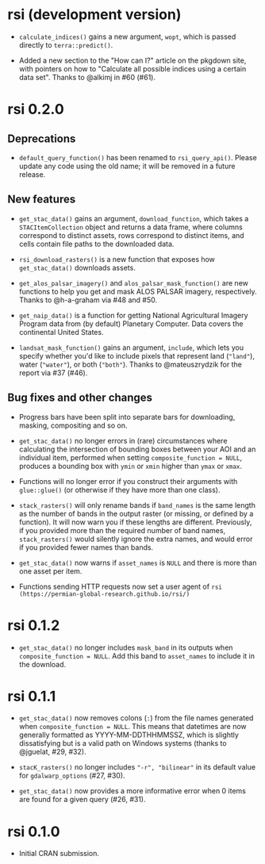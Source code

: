 # rsi (development version)

* `calculate_indices()` gains a new argument, `wopt`, which is passed directly
  to `terra::predict()`.

* Added a new section to the "How can I?" article on the pkgdown site, with
  pointers on how to "Calculate all possible indices using a certain data set".
  Thanks to @alkimj in #60 (#61).

# rsi 0.2.0

## Deprecations

* `default_query_function()` has been renamed to `rsi_query_api()`. Please 
  update any code using the old name; it will be removed in a future release.

## New features

* `get_stac_data()` gains an argument, `download_function`, which takes a 
  `STACItemCollection` object and returns a data frame, where columns correspond
  to distinct assets, rows correspond to distinct items, and cells contain file
  paths to the downloaded data.

* `rsi_download_rasters()` is a new function that exposes how `get_stac_data()`
  downloads assets. 

* `get_alos_palsar_imagery()` and `alos_palsar_mask_function()` are new 
  functions to help you get and mask ALOS PALSAR imagery, respectively. Thanks 
  to @h-a-graham via #48 and #50.

* `get_naip_data()` is a function for getting National Agricultural Imagery
  Program data from (by default) Planetary Computer. Data covers the continental
  United States.
  
* `landsat_mask_function()` gains an argument, `include`, which lets you specify
  whether you'd like to include pixels that represent land (`"land"`), water
  (`"water"`), or both (`"both"`). Thanks to @mateuszrydzik for the report via
  #37 (#46).

## Bug fixes and other changes

* Progress bars have been split into separate bars for downloading, masking, 
  compositing and so on. 
  
* `get_stac_data()` no longer errors in (rare) circumstances where calculating 
  the intersection of bounding boxes between your AOI and an individual item, 
  performed when setting `composite_function = NULL`, produces a bounding box
  with `ymin` or `xmin` higher than `ymax` or `xmax`.

* Functions will no longer error if you construct their arguments with 
  `glue::glue()` (or otherwise if they have more than one class).

* `stack_rasters()` will only rename bands if `band_names` is the same length as 
  the number of bands in the output raster (or missing, or defined by a 
  function). It will now warn you if these lengths are different. Previously, if 
  you provided more than the required number of band names, `stack_rasters()` 
  would silently ignore the extra names, and would error if you provided fewer 
  names than bands. 
  
* `get_stac_data()` now warns if `asset_names` is `NULL` and there is more 
  than one asset per item.
  
* Functions sending HTTP requests now set a user agent of 
  `rsi (https://permian-global-research.github.io/rsi/)`

# rsi 0.1.2

* `get_stac_data()` no longer includes `mask_band` in its outputs when 
  `composite_function = NULL`. Add this band to `asset_names` to include it in 
  the download.

# rsi 0.1.1

* `get_stac_data()` now removes colons (`:`) from the file names generated when
  `composite_function = NULL`. This means that datetimes are now generally 
  formatted as YYYY-MM-DDTHHMMSSZ, which is slightly dissatisfying but is a 
  valid path on Windows systems (thanks to @jguelat, #29, #32).

* `stacK_rasters()` no longer includes `"-r", "bilinear"` in its default value
  for `gdalwarp_options` (#27, #30). 

* `get_stac_data()` now provides a more informative error when 0 items are found 
  for a given query (#26, #31).

# rsi 0.1.0

* Initial CRAN submission.
